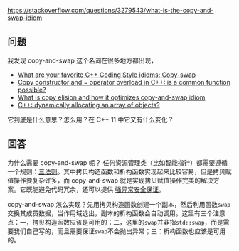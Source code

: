 <https://stackoverflow.com/questions/3279543/what-is-the-copy-and-swap-idiom>

## 问题

我发现 copy-and-swap 这个名词在很多地方都出现，

- [What are your favorite C++ Coding Style idioms: Copy-swap](https://stackoverflow.com/questions/276173/what-are-your-favorite-c-coding-style-idioms/2034447#2034447)
- [Copy constructor and = operator overload in C++: is a common function possible?](https://stackoverflow.com/questions/1734628/copy-constructor-and-operator-overload-in-c-is-a-common-function-possible/1734640#1734640)
- [What is copy elision and how it optimizes copy-and-swap idiom](https://stackoverflow.com/questions/2143787/what-is-copy-elision-and-how-it-optimizes-copy-and-swap-idiom)
- [C++: dynamically allocating an array of objects?](https://stackoverflow.com/questions/255612/c-dynamically-allocating-an-array-of-objects/255744#255744)

它到底是什么意思？怎么用？在 C++ 11 中它又有什么变化？

## 回答

为什么需要 copy-and-swap 呢？ 任何资源管理类（比如智能指针）都需要遵循一个规则：[三法则](https://github.com/Hapoa/stackoverflow-top-cpp/blob/master/question/014%20-%20%E4%BB%80%E4%B9%88%E6%98%AF%E2%80%9C%E4%B8%89%E6%B3%95%E5%88%99%E2%80%9D%EF%BC%9F.md)。其中拷贝构造函数和析构函数实现起来比较容易，但是拷贝赋值操作要复杂许多，而 copy-and-swap 就是实现拷贝赋值操作完美的解决方案。它既能避免代码冗余，还可以提供 [强异常安全保证](https://en.wikipedia.org/wiki/Exception_safety)。

copy-and-swap 怎么实现？先用拷贝构造函数创建一个副本，然后利用函数`swap`交换其成员数据，当作用域退出，副本的析构函数会自动调用。这里有三个注意点：一，拷贝构造函数应该是可用的；二，这里的`swap`并非指`std::swap`，而是需要我们自己写的，而且需要保证`swap`不会抛出异常；三：析构函数也应该是可用的。


